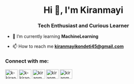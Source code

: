 <h1 align="center">Hi 👋, I'm Kiranmayi</h1>
<h3 align="center">Tech Enthusiast and Curious Learner</h3>



- 🌱 I’m currently learning **MachineLearning**

- 📫 How to reach me **kiranmayikondeti45@gmail.com**

<h3 align="left">Connect with me:</h3>
<p align="left">
<a href="https://codepen.io/k-kiranmayi" target="blank"><img align="center" src="https://raw.githubusercontent.com/rahuldkjain/github-profile-readme-generator/master/src/images/icons/Social/codepen.svg" alt="k-kiranmayi" height="30" width="40" /></a>
<a href="https://linkedin.com/in/k-kiranmayi-154623259" target="blank"><img align="center" src="https://raw.githubusercontent.com/rahuldkjain/github-profile-readme-generator/master/src/images/icons/Social/linked-in-alt.svg" alt="k-kiranmayi-154623259" height="30" width="40" /></a>
<a href="https://www.codechef.com/users/kiranmayi16" target="blank"><img align="center" src="https://cdn.jsdelivr.net/npm/simple-icons@3.1.0/icons/codechef.svg" alt="kiranmayi16" height="30" width="40" /></a>
<a href="https://www.hackerrank.com/kiranmayikondet1" target="blank"><img align="center" src="https://raw.githubusercontent.com/rahuldkjain/github-profile-readme-generator/master/src/images/icons/Social/hackerrank.svg" alt="kiranmayikondet1" height="30" width="40" /></a>
<a href="https://www.leetcode.com/kiranmayi-k" target="blank"><img align="center" src="https://raw.githubusercontent.com/rahuldkjain/github-profile-readme-generator/master/src/images/icons/Social/leet-code.svg" alt="kiranmayi-k" height="30" width="40" /></a>
</p>

